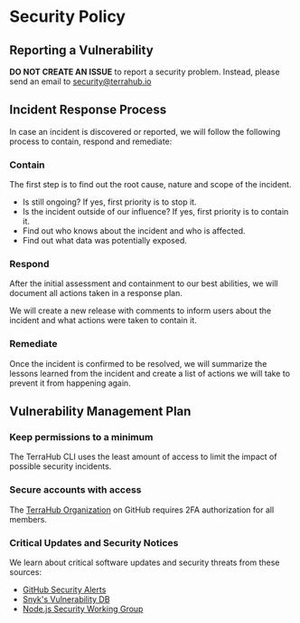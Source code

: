 # Security Policy

## Reporting a Vulnerability
**DO NOT CREATE AN ISSUE** to report a security problem. Instead, please send an email to security@terrahub.io

## Incident Response Process
In case an incident is discovered or reported, we will follow the following process to contain, respond and remediate:

### Contain
The first step is to find out the root cause, nature and scope of the incident.
* Is still ongoing? If yes, first priority is to stop it.
* Is the incident outside of our influence? If yes, first priority is to contain it.
* Find out who knows about the incident and who is affected.
* Find out what data was potentially exposed.

### Respond
After the initial assessment and containment to our best abilities, we will document all actions taken in a response plan.

We will create a new release with comments to inform users about the incident and what actions were taken to contain it.

### Remediate
Once the incident is confirmed to be resolved, we will summarize the lessons learned from the incident and create a list of actions we will take to prevent it from happening again.


## Vulnerability Management Plan

### Keep permissions to a minimum
The TerraHub CLI uses the least amount of access to limit the impact of possible security incidents.

### Secure accounts with access
The [TerraHub Organization](https://github.com/TerraHubCorp) on GitHub requires 2FA authorization for all members.

### Critical Updates and Security Notices
We learn about critical software updates and security threats from these sources:
* [GitHub Security Alerts](https://docs.github.com/en/github/managing-security-vulnerabilities/about-alerts-for-vulnerable-dependencies)
* [Snyk's Vulnerability DB](https://snyk.io/vuln)
* [Node.js Security Working Group](https://github.com/nodejs/security-wg)
